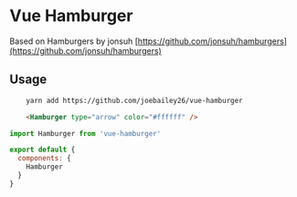 # Vue Hamburger

Based on Hamburgers by jonsuh [https://github.com/jonsuh/hamburgers](https://github.com/jonsuh/hamburgers)

## Usage

```bash
    yarn add https://github.com/joebailey26/vue-hamburger
```

```html
    <Hamburger type="arrow" color="#ffffff" />
  ```

```javascript
import Hamburger from 'vue-hamburger'

export default {
  components: {
    Hamburger
  }
}
```
